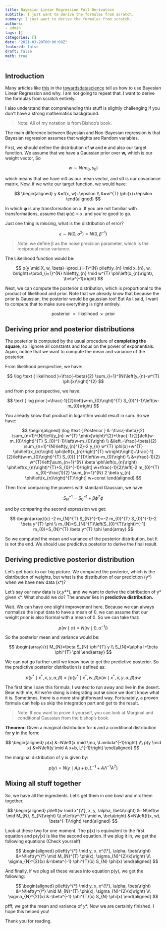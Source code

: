 ```yaml
---
title: Bayesian Linear Regression Full Derivation
subtitle: I just want to derive the formulas from scratch.
summary: I just want to derive the formulas from scratch.
authors:
- admin
tags: []
categories: []
date: "2021-03-20T00:00:00Z"
featured: false
draft: false
math: true
---
```



## Introduction

Many articles like [this](https://towardsdatascience.com/introduction-to-bayesian-linear-regression-e66e60791ea7) in the [towardsdatascience](https://towardsdatascience.com/) tell us how to use Bayesian Linear Regression and why. I am not going to repeat that. I want to derive the formulas from scratch entirely.

I also understand that comprehending this stuff is slightly challenging if you don't have a strong mathematics background.

> Note: All of my notation is from Bishop’s book.

The main difference between Bayesian and Non-Bayesian regression is that Bayesian regression assumes that weights are Random variables.

First, we should define the distribution of **w** and **e** and also our target function. We assume that we have a Gaussian prior over **w,** which is our weight vector, So

$$
w \sim N(m_0,s_0)
$$

which means that we have m0 as our mean vector, and s0 is our covariance matrix. Now, if we write our target function, we would have:

$$
\begin{aligned}
y &=f(x, w)+\epsilon \\
&=w^{T} \phi(x)+\epsilon
\end{aligned}
$$

In which **φ** is any transformation on x. If you are not familiar with transformations, assume that φ(x) = x, and you're good to go.

Just one thing is missing, what is the distribution of error?

$$
\epsilon \sim N\left(0, \sigma^{2}\right)=N\left(0, \beta^{-1}\right)
$$

> Note: we define β as the noise precision parameter, which is the reciprocal noise variance.

The Likelihood function would be:

$$
p(y \mid X, w, \beta)=\prod_{i=1}^{N} p\left(y_{n} \mid x_{n}, w, b\right)=\prod_{i=1}^{N} N\left(y_{n} \mid w^{T} \phi\left(x_{n}\right), \beta^{-1}\right)
$$

Next, we can compute the posterior distribution, which is proportional to the product of likelihood and prior. Note that we already know that because the prior is Gaussian, the posterior would be gaussian too! But As I said, I want to compute that to make sure everything is right entirely.

$$
\text { posterior } \propto \text { likelihood } \times \text { prior }
$$

## Deriving prior and posterior distributions

The posterior is computed by the usual procedure of **completing the square**, so I ignore all constants and focus on the power of exponentials. Again, notice that we want to compute the mean and variance of the posterior.

From likelihood perspective, we have:

$$
\log \text { likelihood }=\frac{-\beta}{2} \sum_{i=1}^{N}\left(y_{n}-w^{T} \phi(x)\right)^{2}
$$

and from prior perspective, we have:

$$
\text { log prior }=\frac{-1}{2}\left(w-m_{0}\right)^{T} S_{0}^{-1}\left(w-m_{0}\right)
$$

You already know that product in logarithm would result in sum. So we have:

$$
\begin{aligned}
\log \text { Posterior } &=\frac{-\beta}{2} \sum_{n=1}^{N}\left(y_{n}-w^{T} \phi(x)\right)^{2}+\frac{-1}{2}\left(w-m_{0}\right)^{T} S_{0}^{-1}\left(w-m_{0}\right) \\
&\left.=\frac{-\beta}{2} \sum_{n=1}^{N}\left(y_{n}^{2}-2 y_{n} w^{T} \phi(x)+w^{T} \phi\left(x_{n}\right) \phi\left(x_{n}\right)^{T} w\right)\right)+\frac{-1}{2}\left(w-m_{0}\right)^{T} S_{0}{ }^{1}\left(w-m_{0}\right) \\
&=\frac{-1}{2} w^{T}\left[\sum_{n=1}^{N} \beta \phi\left(x_{n}\right) \phi\left(x_{n}\right)^{T}+S_{0}^{-1}\right] w+\frac{-1}{2}\left[-2 m_{0}^{T} s_{0}-\frac{1}{2} \sum_{n=1}^{N} 2 \beta y_{n} \phi\left(x_{n}\right)^{T}\right] w+const
\end{aligned}
$$

Then from comparing the powers with standard Gaussian, we have:

$$
S_{N}^{-1}=S_{0}^{-1}+\beta \phi^{T} \phi
$$

and by comparing the second expression we get:

$$
\begin{array}{c}
-2 m_{N}^{T} S_{N}^{-1}=-2 m_{0}^{T} S_{0}^{-1}-2 \beta y^{T} \phi \\
m_{N}=S_{N}^{T}\left(S_{0}^{T}\right)^{-1} m_{0}+S_{N}^{T} \beta y^{T} \phi
\end{array}
$$

So we computed the mean and variance of the posterior distribution, but It is not the end. We should use predictive posterior to derive the final result.

## Deriving predictive posterior distribution

Let’s get back to our big picture. We computed the posterior, which is the distribution of weights, but what is the distribution of our prediction (y*) when we have new data (x*)?

Let’s say our new data is (**x*,y***), and we want to derive the distribution of y* given x*. What should we do? The answer lies in **predictive distribution.**

Wait. We can have one slight improvement here. Because we can always normalize the input data to have a mean of 0, we can assume that our weight prior is also Normal with a mean of 0. So we can take that:

$$
p(w \mid \alpha)=N\left(w \mid 0, \alpha^{-1} I\right)
$$

So the posterior mean and variance would be:

$$
\begin{array}{r}
M_{N}=\beta S_{N} \phi^{T} y \\
S_{N}=\alpha I+\beta \phi^{T} \phi
\end{array}
$$

We can not go further until we know how to get the predictive posterior. So the predictive posterior distribution is defined as:

$$
p\left(y^{*} \mid x^{*}, x, y, \alpha, \beta\right)=\int p\left(y^{*} \mid x^{*}, w, \beta\right) p\left(w \mid x^{*}, x, y, \alpha, \beta\right) d w
$$

The first time I saw this formula, I wanted to run away and live in the desert. Bear with me, All we’re doing is integrating out **w** since we don’t know what it is. Sometimes, there is a more straightforward way. Fortunately, a proven formula can help us skip the integration part and get to the result.

> Note: If you want to prove it yourself, you can look at Marginal and conditional Gaussian from the bishop’s book.

**Theorem:** Given a marginal distribution for **x** and a conditional distribution for **y** in the form:

$$
\begin{aligned}
p(x) &=N\left(x \mid \mu, \Lambda^{-1}\right) 
\\\
p(y \mid x) &=N\left(y \mid A x+b, L^{-1}\right)
\end{aligned}
$$

the marginal distribution of y is given by:

$$
p(y)=N\left(y \mid A \mu+b, L^{-1}+A \Lambda^{-1} A^{T}\right)
$$

## Mixing all stuff together

So, we have all the ingredients. Let’s get them in one bowl and mix them together.

$$
\begin{aligned}
p\left(w \mid x^{\*}, x, y, \alpha, \beta\right) &=N\left(w \mid M_{N}, S_{N}\right)
\\\
p\left(y^{\*} \mid w, \beta\right) &=N\left(f(x, w), \beta^{-1}\right)
\end{aligned}
$$

Look at these two for one moment. The p(x) is equivalent to the first equation and p(y\|x) is like the second equation. If we plug it in, we get the following equations (Check yourself):

$$
\begin{aligned}
p\left(y^{*} \mid y, x, x^{\*}, \alpha, \beta\right) &=N\left(y^{\*} \mid M_{N}^{T} \phi(x), \sigma_{N}^{2}(x)\right) \\\
\sigma_{N}^{2}(x) &=\beta^{-1} \phi^{T}(x) S_{N} \phi(x)
\end{aligned}
$$

And finally, if we plug all these values into equation p(y), we get the following:

$$
\begin{aligned}
p\left(y^{*} \mid y, x, x^{\*}, \alpha, \beta\right) &=N\left(y^{\*} \mid M_{N}^{T} \phi(x), \sigma_{N}^{2}(x)\right) \\\
\sigma_{N}^{2}(x) &=\beta^{-1} \phi^{T}(x) S_{N} \phi(x)
\end{aligned}
$$

pfff, we got the mean and variance of $y*$. Now we are certainly finished. I hope this helped you!

Thank you for reading.
